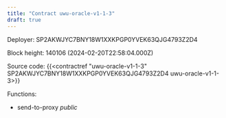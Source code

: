 ```yaml
---
title: "Contract uwu-oracle-v1-1-3"
draft: true
---
```

Deployer: SP2AKWJYC7BNY18W1XXKPGP0YVEK63QJG4793Z2D4


 



Block height: 140106 (2024-02-20T22:58:04.000Z)

Source code: {{<contractref "uwu-oracle-v1-1-3" SP2AKWJYC7BNY18W1XXKPGP0YVEK63QJG4793Z2D4 uwu-oracle-v1-1-3>}}

Functions:

* send-to-proxy _public_
